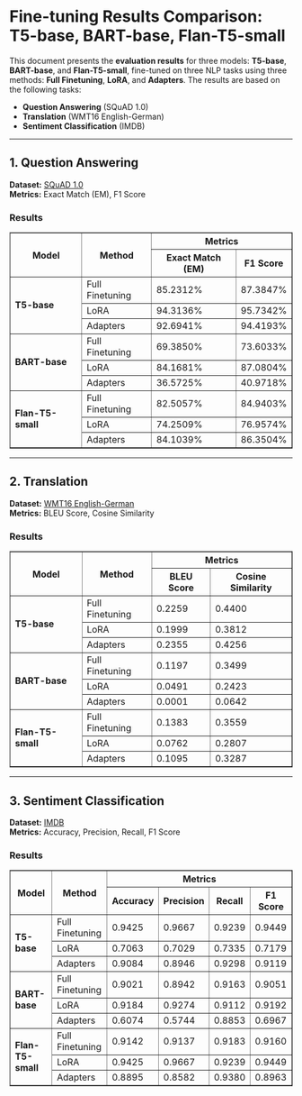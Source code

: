 # Fine-tuning Results Comparison: T5-base, BART-base, Flan-T5-small

This document presents the **evaluation results** for three models: **T5-base**, **BART-base**, and **Flan-T5-small**, fine-tuned on three NLP tasks using three methods: **Full Finetuning**, **LoRA**, and **Adapters**. The results are based on the following tasks:

- **Question Answering** (SQuAD 1.0)
- **Translation** (WMT16 English-German)
- **Sentiment Classification** (IMDB)

---

## 1. Question Answering
**Dataset:** [SQuAD 1.0](https://huggingface.co/datasets/rajpurkar/squad)  
**Metrics:** Exact Match (EM), F1 Score

### Results

<table border="1">
  <thead>
    <tr>
      <th rowspan="2" style="text-align:center;"><strong>Model</strong></th>
      <th rowspan="2" style="text-align:center;"><strong>Method</strong></th>
      <th colspan="2" style="text-align:center;"><strong>Metrics</strong></th>
    </tr>
    <tr>
      <th><strong>Exact Match (EM)</strong></th>
      <th><strong>F1 Score</strong></th>
    </tr>
  </thead>
  <tbody>
    <tr>
      <td rowspan="3"><strong>T5-base</strong></td>
      <td>Full Finetuning</td>
      <td>85.2312%</td>
      <td>87.3847%</td>
    </tr>
    <tr>
      <td>LoRA</td>
      <td>94.3136%</td>
      <td>95.7342%</td>
    </tr>
    <tr>
      <td>Adapters</td>
      <td>92.6941%</td>
      <td>94.4193%</td>
    </tr>
    <tr>
      <td rowspan="3"><strong>BART-base</strong></td>
      <td>Full Finetuning</td>
      <td>69.3850%</td>
      <td>73.6033%</td>
    </tr>
    <tr>
      <td>LoRA</td>
      <td>84.1681%</td>
      <td>87.0804%</td>
    </tr>
    <tr>
      <td>Adapters</td>
      <td>36.5725%</td>
      <td>40.9718%</td>
    </tr>
    <tr>
      <td rowspan="3"><strong>Flan-T5-small</strong></td>
      <td>Full Finetuning</td>
      <td>82.5057%</td>
      <td>84.9403%</td>
    </tr>
    <tr>
      <td>LoRA</td>
      <td>74.2509%</td>
      <td>76.9574%</td>
    </tr>
    <tr>
      <td>Adapters</td>
      <td>84.1039%</td>
      <td>86.3504%</td>
    </tr>
  </tbody>
</table>

---

## 2. Translation
**Dataset:** [WMT16 English-German](https://huggingface.co/datasets/wmt/wmt16/tree/main/de-en)  
**Metrics:** BLEU Score, Cosine Similarity

### Results

<table border="1">
  <thead>
    <tr>
      <th rowspan="2" style="text-align:center;"><strong>Model</strong></th>
      <th rowspan="2" style="text-align:center;"><strong>Method</strong></th>
      <th colspan="2" style="text-align:center;"><strong>Metrics</strong></th>
    </tr>
    <tr>
      <th>BLEU Score</th>
      <th>Cosine Similarity</th>
    </tr>
  </thead>
  <tbody>
    <tr>
      <td rowspan="3"><strong>T5-base</strong></td>
      <td>Full Finetuning</td>
      <td>0.2259</td>
      <td>0.4400</td>
    </tr>
    <tr>
      <td>LoRA</td>
      <td>0.1999</td>
      <td>0.3812</td>
    </tr>
    <tr>
      <td>Adapters</td>
      <td>0.2355</td>
      <td>0.4256</td>
    </tr>
    <tr>
      <td rowspan="3"><strong>BART-base</strong></td>
      <td>Full Finetuning</td>
      <td>0.1197</td>
      <td>0.3499</td>
    </tr>
    <tr>
      <td>LoRA</td>
      <td>0.0491</td>
      <td>0.2423</td>
    </tr>
    <tr>
      <td>Adapters</td>
      <td>0.0001</td>
      <td>0.0642</td>
    </tr>
    <tr>
      <td rowspan="3"><strong>Flan-T5-small</strong></td>
      <td>Full Finetuning</td>
      <td>0.1383</td>
      <td>0.3559</td>
    </tr>
    <tr>
      <td>LoRA</td>
      <td>0.0762</td>
      <td>0.2807</td>
    </tr>
    <tr>
      <td>Adapters</td>
      <td>0.1095</td>
      <td>0.3287</td>
    </tr>
  </tbody>
</table>

---

## 3. Sentiment Classification
**Dataset:** [IMDB](https://huggingface.co/datasets/stanfordnlp/imdb)  
**Metrics:** Accuracy, Precision, Recall, F1 Score

### Results

<table border="1">
  <thead>
    <tr>
      <th rowspan="2" style="text-align:center;"><strong>Model</strong></th>
      <th rowspan="2" style="text-align:center;"><strong>Method</strong></th>
      <th colspan="4" style="text-align:center;"><strong>Metrics</strong></th>
    </tr>
    <tr>
      <th><strong>Accuracy</strong></th>
      <th><strong>Precision</strong></th>
      <th><strong>Recall</strong></th>
      <th><strong>F1 Score</strong></th>
    </tr>
  </thead>
  <tbody>
    <tr>
      <td rowspan="3"><strong>T5-base</strong></td>
      <td>Full Finetuning</td>
      <td>0.9425</td>
      <td>0.9667</td>
      <td>0.9239</td>
      <td>0.9449</td>
    </tr>
    <tr>
      <td>LoRA</td>
      <td>0.7063</td>
      <td>0.7029</td>
      <td>0.7335</td>
      <td>0.7179</td>
    </tr>
    <tr>
      <td>Adapters</td>
      <td>0.9084</td>
      <td>0.8946</td>
      <td>0.9298</td>
      <td>0.9119</td>
    </tr>
    <tr>
      <td rowspan="3"><strong>BART-base</strong></td>
      <td>Full Finetuning</td>
      <td>0.9021</td>
      <td>0.8942</td>
      <td>0.9163</td>
      <td>0.9051</td>
    </tr>
    <tr>
      <td>LoRA</td>
      <td>0.9184</td>
      <td>0.9274</td>
      <td>0.9112</td>
      <td>0.9192</td>
    </tr>
    <tr>
      <td>Adapters</td>
      <td>0.6074</td>
      <td>0.5744</td>
      <td>0.8853</td>
      <td>0.6967</td>
    </tr>
    <tr>
      <td rowspan="3"><strong>Flan-T5-small</strong></td>
      <td>Full Finetuning</td>
      <td>0.9142</td>
      <td>0.9137</td>
      <td>0.9183</td>
      <td>0.9160</td>
    </tr>
    <tr>
      <td>LoRA</td>
      <td>0.9425</td>
      <td>0.9667</td>
      <td>0.9239</td>
      <td>0.9449</td>
    </tr>
    <tr>
      <td>Adapters</td>
      <td>0.8895</td>
      <td>0.8582</td>
      <td>0.9380</td>
      <td>0.8963</td>
    </tr>
  </tbody>
</table>
